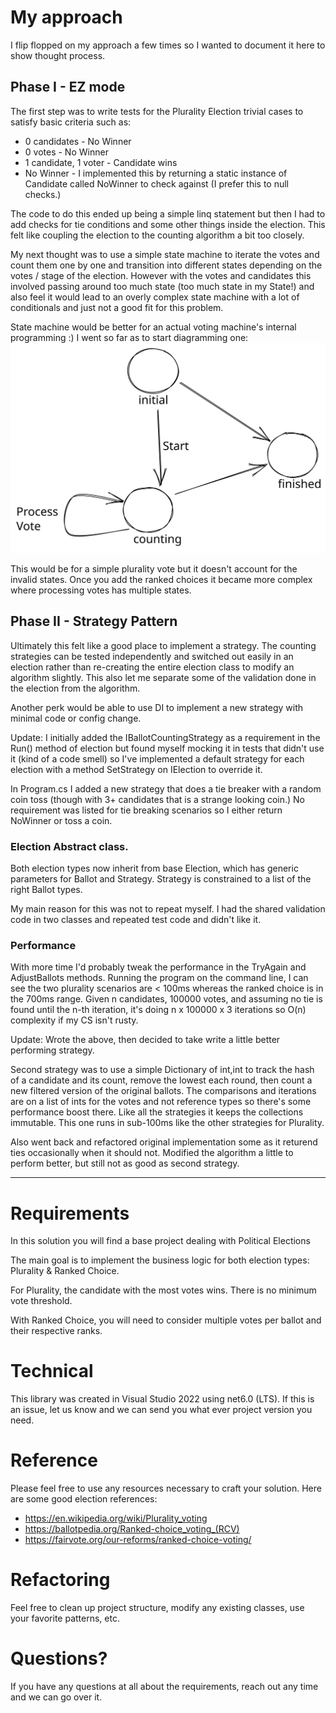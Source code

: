 # My approach

I flip flopped on my approach a few times so I wanted to document it here to show thought process.  

## Phase I - EZ mode

The first step was to write tests for the Plurality Election trivial cases to satisfy basic criteria such as:

- 0 candidates - No Winner
- 0 votes - No Winner
- 1 candidate, 1 voter - Candidate wins
- No Winner - I implemented this by returning a static instance of Candidate called NoWinner to check against (I prefer this to null checks.)

The code to do this ended up being a simple linq statement but then I had to add checks for tie conditions and some other things inside the election.  This felt like coupling the election to the 
counting algorithm a bit too closely. 

My next thought was to use a simple state machine to iterate the votes and count them one by one and  transition into different states depending on the votes / stage of the election. However with the votes and candidates this involved passing around too much state (too much state in my State!) and also feel it would lead to an overly complex state machine with a lot of conditionals and just not a good fit for this problem.

State machine would be better for an actual voting machine's internal programming :) I went so far as to start diagramming one:
![state-machine](./images/fsm.svg)

This would be for a simple plurality vote but it doesn't account for the invalid states. Once you add the ranked choices it became more complex where processing votes has multiple states.

## Phase II - Strategy Pattern

Ultimately this felt like a good place to implement a strategy.  The counting strategies can be tested independently and switched out easily in an election rather than re-creating the entire election class to modify an algorithm slightly.  This also let me separate some of the validation done in the election from the algorithm.

Another perk would be able to use DI to implement a new strategy with minimal code or config change.

Update: I initially added the IBallotCountingStrategy as a requirement in the Run() method of election but found myself mocking it in tests that didn't use it (kind of a code smell) so I've implemented a default strategy for each election with a method SetStrategy on IElection to override it. 

In Program.cs I added a new strategy that does a tie breaker with a random coin toss (though with 3+ candidates that is a strange looking coin.) No requirement was listed for tie breaking scenarios so I either return NoWinner or toss a coin.

### Election Abstract class.
Both election types now inherit from base Election, which has generic parameters for Ballot and Strategy.  Strategy is constrained to a list of the right Ballot types.

My main reason for this was not to repeat myself. I had the shared validation code in two classes and repeated test code and didn't like it. 

### Performance ###
With more time I'd probably tweak the performance in the TryAgain and AdjustBallots methods. Running the program on the command line, I can see the two plurality scenarios are < 100ms whereas the ranked choice is in the 700ms range.   Given n candidates, 100000 votes, and assuming no tie is found until the n-th iteration, it's doing n x 100000 x 3 iterations so O(n) complexity if my CS isn't rusty. 

Update: Wrote the above, then decided to take write a little better performing strategy.

Second strategy was to use a simple Dictionary of int,int to track the hash of a candidate and its count, remove the lowest each round, then count a new filtered version of the original ballots. The comparisons and iterations are on a list of ints for the votes and not reference types so there's some performance boost there.  Like all the strategies it keeps the collections immutable.  This one runs in sub-100ms like the other strategies for Plurality. 

Also went back and refactored original implementation some as it returend ties occasionally when it should not. Modified the algorithm a little to perform better, but still not as good as second strategy.

---
# Requirements
In this solution you will find a base project dealing with Political Elections 

The main goal is to implement the business logic for both election types: Plurality & Ranked Choice. 

For Plurality, the candidate with the most votes wins. There is no minimum vote threshold. 

With Ranked Choice, you will need to consider multiple votes per ballot and their respective ranks.

# Technical
This library was created in Visual Studio 2022 using net6.0 (LTS). If this is an issue, let us know and we can send you what ever project version you need.

# Reference
Please feel free to use any resources necessary to craft your solution. Here are some good election references:

- https://en.wikipedia.org/wiki/Plurality_voting
- https://ballotpedia.org/Ranked-choice_voting_(RCV)
- https://fairvote.org/our-reforms/ranked-choice-voting/

# Refactoring
Feel free to clean up project structure, modify any existing classes, use your favorite patterns, etc.

# Questions?
If you have any questions at all about the requirements, reach out any time and we can go over it.

